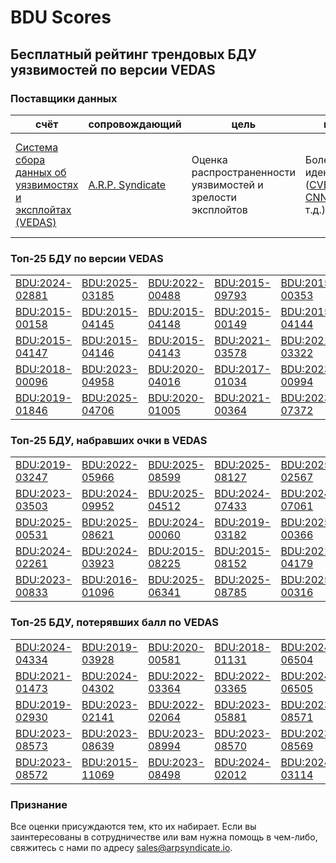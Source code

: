 
# BDU Scores
## Бесплатный рейтинг трендовых БДУ уязвимостей по версии VEDAS

### Поставщики данных
| счёт | cопровождающий | цель | покрытие | определение | частота |
| ----- | ---------- | ------- | -------- | ----------- | --------- |
| [Система сбора данных об уязвимостях и эксплойтах (VEDAS)](https://vedas.arpsyndicate.io) | [A.R.P. Syndicate](https://www.arpsyndicate.io) | Оценка распространенности уязвимостей и зрелости эксплойтов | Более 150 идентификаторов ([CVE](https://github.com/ARPSyndicate/cve-scores), [EUVD](https://github.com/ARPSyndicate/euvd-scores), [CNNVD](https://github.com/ARPSyndicate/cnnvd-scores), [BDU](https://github.com/ARPSyndicate/bdu-scores) и т.д.) | Аналитические данные с открытым исходным кодом (OSINT), полученные от [Exploit Observer](https://www.exploit.observer) | 12-16 часов |



<h3>Топ-25 БДУ по версии VEDAS</h3>

<table>
  <tr>
    <td><a href='https://vedas.arpsyndicate.io/?vuln=BDU:2024-02881'>BDU:2024-02881</a></td>
    <td><a href='https://vedas.arpsyndicate.io/?vuln=BDU:2025-03185'>BDU:2025-03185</a></td>
    <td><a href='https://vedas.arpsyndicate.io/?vuln=BDU:2022-00488'>BDU:2022-00488</a></td>
    <td><a href='https://vedas.arpsyndicate.io/?vuln=BDU:2015-09793'>BDU:2015-09793</a></td>
    <td><a href='https://vedas.arpsyndicate.io/?vuln=BDU:2015-00353'>BDU:2015-00353</a></td>
  </tr>
  <tr>
    <td><a href='https://vedas.arpsyndicate.io/?vuln=BDU:2015-00158'>BDU:2015-00158</a></td>
    <td><a href='https://vedas.arpsyndicate.io/?vuln=BDU:2015-04145'>BDU:2015-04145</a></td>
    <td><a href='https://vedas.arpsyndicate.io/?vuln=BDU:2015-04148'>BDU:2015-04148</a></td>
    <td><a href='https://vedas.arpsyndicate.io/?vuln=BDU:2015-00149'>BDU:2015-00149</a></td>
    <td><a href='https://vedas.arpsyndicate.io/?vuln=BDU:2015-04144'>BDU:2015-04144</a></td>
  </tr>
  <tr>
    <td><a href='https://vedas.arpsyndicate.io/?vuln=BDU:2015-04147'>BDU:2015-04147</a></td>
    <td><a href='https://vedas.arpsyndicate.io/?vuln=BDU:2015-04146'>BDU:2015-04146</a></td>
    <td><a href='https://vedas.arpsyndicate.io/?vuln=BDU:2015-04143'>BDU:2015-04143</a></td>
    <td><a href='https://vedas.arpsyndicate.io/?vuln=BDU:2021-03578'>BDU:2021-03578</a></td>
    <td><a href='https://vedas.arpsyndicate.io/?vuln=BDU:2021-03322'>BDU:2021-03322</a></td>
  </tr>
  <tr>
    <td><a href='https://vedas.arpsyndicate.io/?vuln=BDU:2018-00096'>BDU:2018-00096</a></td>
    <td><a href='https://vedas.arpsyndicate.io/?vuln=BDU:2023-04958'>BDU:2023-04958</a></td>
    <td><a href='https://vedas.arpsyndicate.io/?vuln=BDU:2020-04016'>BDU:2020-04016</a></td>
    <td><a href='https://vedas.arpsyndicate.io/?vuln=BDU:2017-01034'>BDU:2017-01034</a></td>
    <td><a href='https://vedas.arpsyndicate.io/?vuln=BDU:2023-00994'>BDU:2023-00994</a></td>
  </tr>
  <tr>
    <td><a href='https://vedas.arpsyndicate.io/?vuln=BDU:2019-01846'>BDU:2019-01846</a></td>
    <td><a href='https://vedas.arpsyndicate.io/?vuln=BDU:2025-04706'>BDU:2025-04706</a></td>
    <td><a href='https://vedas.arpsyndicate.io/?vuln=BDU:2020-01005'>BDU:2020-01005</a></td>
    <td><a href='https://vedas.arpsyndicate.io/?vuln=BDU:2021-00364'>BDU:2021-00364</a></td>
    <td><a href='https://vedas.arpsyndicate.io/?vuln=BDU:2023-07372'>BDU:2023-07372</a></td>
  </tr>
</table>


<h3>Топ-25 БДУ, набравших очки в VEDAS</h3>

<table>
  <tr>
    <td><a href='https://vedas.arpsyndicate.io/?vuln=BDU:2019-03247'>BDU:2019-03247</a></td>
    <td><a href='https://vedas.arpsyndicate.io/?vuln=BDU:2022-05966'>BDU:2022-05966</a></td>
    <td><a href='https://vedas.arpsyndicate.io/?vuln=BDU:2025-08599'>BDU:2025-08599</a></td>
    <td><a href='https://vedas.arpsyndicate.io/?vuln=BDU:2025-08127'>BDU:2025-08127</a></td>
    <td><a href='https://vedas.arpsyndicate.io/?vuln=BDU:2025-02567'>BDU:2025-02567</a></td>
  </tr>
  <tr>
    <td><a href='https://vedas.arpsyndicate.io/?vuln=BDU:2023-03503'>BDU:2023-03503</a></td>
    <td><a href='https://vedas.arpsyndicate.io/?vuln=BDU:2024-09952'>BDU:2024-09952</a></td>
    <td><a href='https://vedas.arpsyndicate.io/?vuln=BDU:2025-04512'>BDU:2025-04512</a></td>
    <td><a href='https://vedas.arpsyndicate.io/?vuln=BDU:2024-07433'>BDU:2024-07433</a></td>
    <td><a href='https://vedas.arpsyndicate.io/?vuln=BDU:2024-07061'>BDU:2024-07061</a></td>
  </tr>
  <tr>
    <td><a href='https://vedas.arpsyndicate.io/?vuln=BDU:2025-00531'>BDU:2025-00531</a></td>
    <td><a href='https://vedas.arpsyndicate.io/?vuln=BDU:2025-08621'>BDU:2025-08621</a></td>
    <td><a href='https://vedas.arpsyndicate.io/?vuln=BDU:2024-00060'>BDU:2024-00060</a></td>
    <td><a href='https://vedas.arpsyndicate.io/?vuln=BDU:2019-03182'>BDU:2019-03182</a></td>
    <td><a href='https://vedas.arpsyndicate.io/?vuln=BDU:2025-00366'>BDU:2025-00366</a></td>
  </tr>
  <tr>
    <td><a href='https://vedas.arpsyndicate.io/?vuln=BDU:2024-02261'>BDU:2024-02261</a></td>
    <td><a href='https://vedas.arpsyndicate.io/?vuln=BDU:2024-03923'>BDU:2024-03923</a></td>
    <td><a href='https://vedas.arpsyndicate.io/?vuln=BDU:2015-08225'>BDU:2015-08225</a></td>
    <td><a href='https://vedas.arpsyndicate.io/?vuln=BDU:2015-08152'>BDU:2015-08152</a></td>
    <td><a href='https://vedas.arpsyndicate.io/?vuln=BDU:2021-04179'>BDU:2021-04179</a></td>
  </tr>
  <tr>
    <td><a href='https://vedas.arpsyndicate.io/?vuln=BDU:2023-00833'>BDU:2023-00833</a></td>
    <td><a href='https://vedas.arpsyndicate.io/?vuln=BDU:2016-01096'>BDU:2016-01096</a></td>
    <td><a href='https://vedas.arpsyndicate.io/?vuln=BDU:2025-06341'>BDU:2025-06341</a></td>
    <td><a href='https://vedas.arpsyndicate.io/?vuln=BDU:2025-08785'>BDU:2025-08785</a></td>
    <td><a href='https://vedas.arpsyndicate.io/?vuln=BDU:2025-00316'>BDU:2025-00316</a></td>
  </tr>
</table>


<h3>Топ-25 БДУ, потерявших балл по VEDAS</h3>

<table>
  <tr>
    <td><a href='https://vedas.arpsyndicate.io/?vuln=BDU:2024-04334'>BDU:2024-04334</a></td>
    <td><a href='https://vedas.arpsyndicate.io/?vuln=BDU:2019-03928'>BDU:2019-03928</a></td>
    <td><a href='https://vedas.arpsyndicate.io/?vuln=BDU:2020-00581'>BDU:2020-00581</a></td>
    <td><a href='https://vedas.arpsyndicate.io/?vuln=BDU:2018-01131'>BDU:2018-01131</a></td>
    <td><a href='https://vedas.arpsyndicate.io/?vuln=BDU:2024-06504'>BDU:2024-06504</a></td>
  </tr>
  <tr>
    <td><a href='https://vedas.arpsyndicate.io/?vuln=BDU:2021-01473'>BDU:2021-01473</a></td>
    <td><a href='https://vedas.arpsyndicate.io/?vuln=BDU:2024-04302'>BDU:2024-04302</a></td>
    <td><a href='https://vedas.arpsyndicate.io/?vuln=BDU:2022-03364'>BDU:2022-03364</a></td>
    <td><a href='https://vedas.arpsyndicate.io/?vuln=BDU:2022-03365'>BDU:2022-03365</a></td>
    <td><a href='https://vedas.arpsyndicate.io/?vuln=BDU:2024-06505'>BDU:2024-06505</a></td>
  </tr>
  <tr>
    <td><a href='https://vedas.arpsyndicate.io/?vuln=BDU:2019-02930'>BDU:2019-02930</a></td>
    <td><a href='https://vedas.arpsyndicate.io/?vuln=BDU:2023-02141'>BDU:2023-02141</a></td>
    <td><a href='https://vedas.arpsyndicate.io/?vuln=BDU:2022-02064'>BDU:2022-02064</a></td>
    <td><a href='https://vedas.arpsyndicate.io/?vuln=BDU:2023-05881'>BDU:2023-05881</a></td>
    <td><a href='https://vedas.arpsyndicate.io/?vuln=BDU:2023-08571'>BDU:2023-08571</a></td>
  </tr>
  <tr>
    <td><a href='https://vedas.arpsyndicate.io/?vuln=BDU:2023-08573'>BDU:2023-08573</a></td>
    <td><a href='https://vedas.arpsyndicate.io/?vuln=BDU:2023-08639'>BDU:2023-08639</a></td>
    <td><a href='https://vedas.arpsyndicate.io/?vuln=BDU:2023-08994'>BDU:2023-08994</a></td>
    <td><a href='https://vedas.arpsyndicate.io/?vuln=BDU:2023-08570'>BDU:2023-08570</a></td>
    <td><a href='https://vedas.arpsyndicate.io/?vuln=BDU:2023-08569'>BDU:2023-08569</a></td>
  </tr>
  <tr>
    <td><a href='https://vedas.arpsyndicate.io/?vuln=BDU:2023-08572'>BDU:2023-08572</a></td>
    <td><a href='https://vedas.arpsyndicate.io/?vuln=BDU:2015-11069'>BDU:2015-11069</a></td>
    <td><a href='https://vedas.arpsyndicate.io/?vuln=BDU:2023-08498'>BDU:2023-08498</a></td>
    <td><a href='https://vedas.arpsyndicate.io/?vuln=BDU:2024-02012'>BDU:2024-02012</a></td>
    <td><a href='https://vedas.arpsyndicate.io/?vuln=BDU:2024-03114'>BDU:2024-03114</a></td>
  </tr>
</table>


### Признание
Все оценки присуждаются тем, кто их набирает.
Если вы заинтересованы в сотрудничестве или вам нужна помощь в чем-либо, свяжитесь с нами по адресу [sales@arpsyndicate.io](mailto:sales@arpsyndicate.io).

